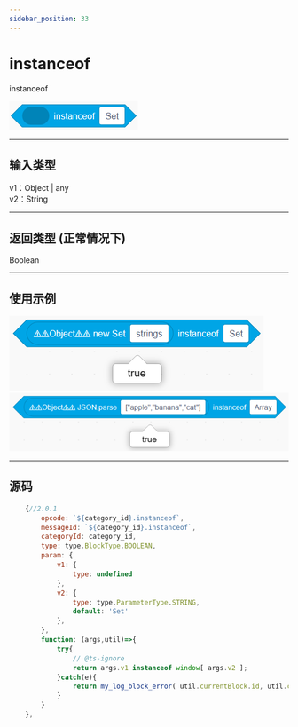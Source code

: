 ```yaml
---
sidebar_position: 33
---
```

# instanceof

instanceof

![img](img\instanceof\image.png)  


***
## 输入类型
v1：Object | any  
v2：String  


***
## 返回类型 (正常情况下)
Boolean


***
## 使用示例
![2](img\instanceof\2.png)  
![3](img\instanceof\3.png)  


***
## 源码
```js title="/categorys/string_and_type.js"
    {//2.0.1
        opcode: `${category_id}.instanceof`,
        messageId: `${category_id}.instanceof`,
        categoryId: category_id,
        type: type.BlockType.BOOLEAN,
        param: {
            v1: {
                type: undefined
            },
            v2: {
                type: type.ParameterType.STRING,
                default: 'Set'
            },
        },
        function: (args,util)=>{
            try{
                // @ts-ignore
                return args.v1 instanceof window[ args.v2 ];
            }catch(e){
                return my_log_block_error( util.currentBlock.id, util.currentBlock.opcode, e );
            }
        }
    },
```
